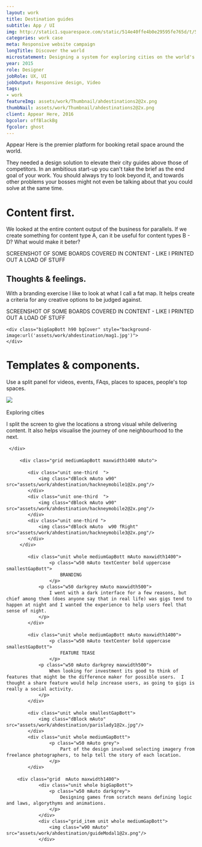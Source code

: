 ```yaml
---
layout: work
title: Destination guides
subtitle: App / UI
img: http://static1.squarespace.com/static/514e40ffe4b0e29595fe765d/t/5647bbb0e4b072d19f90d5f1/1447541681826/?format=750w
categories: work case
meta: Responsive website campaign
longTitle: Discover the world
microstatement: Designing a system for exploring cities on the world's premier platform for booking retail space.
year: 2015
role: Designer
jobRole: UX, UI 
jobOutput: Responsive design, Video
tags: 
- work
featureImg: assets/work/Thumbnail/ahdestinations2@2x.png
thumbNail: assets/work/Thumbnail/ahdestinations2@2x.png
client: Appear Here, 2016
bgcolor: offBlackBg
fgcolor: ghost
---
```


<div class="wider">
	<div class="grid xl-m-b">
			<div class="unit whole m-m-b s-m-l">
				<p class="w50 s-m-b firstP ghost chapter">
					Appear Here is the premier platform for booking retail space around the world.
				</p>
				<p class=" w50 grey chapter">
					They needed a design solution to elevate their city guides above those of competitors. In an ambitious start-up you can't take the brief as the end goal of your work. You should always try to look beyond it, and towards other problems your bosses might not even be talking about that you could solve at the same time.
				</p>
			</div> 	
	</div>
</div>

<div class="wider whitebg">
	 <div class="grid maxwidth1400 mAuto xl-m-b"> 
		<div class="unit whole dBlock xl-m-b xl-m-t">
			<h1 class="w50 s-m-l chapter">Content first.</h1>
		</div>	 	
      	<div class="unit one-third s-m-l s-m-t m-m-b">
	      	<p class="">
	      		We looked at the entire content output of the business for parallels.  If we create something for content type A, can it be useful for content types B - D?  What would make it beter?   
	      	</p>
	      	<p>SCREENSHOT OF SOME BOARDS COVERED IN CONTENT - LIKE I PRINTED OUT A LOAD OF STUFF</p>
      	</div>			
		<div class="unit whole dBlock xl-m-b xl-m-t">
			<h2 class="w50 s-m-l">Thoughts & feelings.</h2>
		</div>		
      	<div class="unit one-third s-m-l s-m-t m-m-b">
	      	<p class="">
	      		With a branding exercise I like to look at what I call a fat map.  It helps create a criteria for any creative options to be judged against.
	      	</p>
	      	<p>SCREENSHOT OF SOME BOARDS COVERED IN CONTENT - LIKE I PRINTED OUT A LOAD OF STUFF</p>
      	</div>		
	</div>

	<div class="bigGapBott h90 bgCover" style="background-image:url('assets/work/ahdestination/mag1.jpg')">
	</div>


<div class="wider">	      
	 <div class="grid maxwidth1400 mAuto xl-m-b"> 
		<div class="unit whole dBlock xl-m-b xl-m-t">
			<h1 class="w50 s-m-l">Templates &amp; components.</h1>
		</div>	
      	<div class="unit one-third s-m-l s-m-t m-m-b">
	      	<p class="">
	      		Use a split panel for videos, events, FAqs, places to spaces, people's top spaces.  
	      	</p>
	      <!--	<p>SCREENSHOT OF SOME BOARDS COVERED IN CONTENT - LIKE I PRINTED OUT A LOAD OF STUFF</p>-->
      	</div>		 	
	 	<div class="unit whole">
	 		<img class="mediumGapBott dBlock mAuto" src="assets/work/ahdestination/hackneytop1@2x.png"/> 
	 	</div>
			<div class="unit whole bigGapBott">
				<p class="w50 mAuto textCenter bold uppercase smallestGapBott">
					Exploring cities
				</p>
				<p class="w50 mAuto darkgrey maxwidth500">
					I split the screen to give the locations a strong visual while delivering content.  It also helps visualise the journey of one neighbourhood to the next.	
				</p>
			</div> 			 	
	</div>
</div>

<div class="wider">
	 	<div class="unit whole">
	 		<!--<img class="mediumGapBott dBlock mAuto" src="https://d13yacurqjgara.cloudfront.net/users/40433/screenshots/1748038/userguide__1_.gif"/> -->
	 	</div>
			

	 </div>

		 <div class="grid mediumGapBott maxwidth1400 mAuto">

		 	<div class="unit one-third  ">
		 		<img class="dBlock mAuto w90" src="assets/work/ahdestination/hackneymobile1@2x.png"/> 
		 	</div>	
		 	<div class="unit one-third  ">
		 		<img class="dBlock mAuto w90" src="assets/work/ahdestination/hackneymobile2@2x.png"/> 
		 	</div>
		 	<div class="unit one-third ">
		 		<img class="dBlock mAuto  w90 fRight" src="assets/work/ahdestination/hackneymobile3@2x.png"/> 
		 	</div>				 				 	
		 </div> 

		 	<div class="unit whole mediumGapBott mAuto maxwidth1400">
					<p class="w50 mAuto textCenter bold uppercase smallestGapBott">
						BRANDING
					</p>		 		
		 		<p class="w50 darkgrey mAuto maxwidth500">
		 			I went with a dark interface for a few reasons, but chief among them (does anyone say that in real life) was gigs tend to happen at night and I wanted the experience to help users feel that sense of night.
		 		</p>
		 	</div>			 

		 	<div class="unit whole mediumGapBott mAuto maxwidth1400">
					<p class="w50 mAuto textCenter bold uppercase smallestGapBott">
						FEATURE TEASE
					</p>		 		
		 		<p class="w50 mAuto darkgrey maxwidth500">
		 			When looking for investment its good to think of features that might be the difference maker for possible users.  I thought a share feature would help increase users, as going to gigs is really a social activity.
		 		</p>
		 	</div>	
	
		 	<div class="unit whole smallestGapBott">
		 		<img class="dBlock mAuto" src="assets/work/ahdestination/parislady1@2x.jpg"/> 
		 	</div>		
			<div class="unit whole mediumGapBott">
					<p class="w50 mAuto grey">
						Part of the design involved selecting imagery from freelance photographers, to help tell the story of each location. 
					</p>						 		 
			</div>

		<div class="grid  mAuto maxwidth1400">
				<div class="unit whole bigGapBott">
					<p class="w50 mAuto darkgrey">
						Designing games from scratch means defining logic and laws, algorythyms and animations.  
					</p>
				</div> 	
				<div class="grid_item unit whole mediumGapBott">
					<img class="w90 mAuto" src="assets/work/ahdestination/guideModal1@2x.png"/>	
				</div>


	
</div>


</div>
